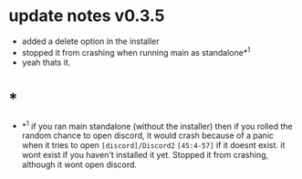# update notes v0.3.5
* added a delete option in the installer
* stopped it from crashing when running main as standalone*<sup>1</sup>
* yeah thats it.



# *
* *<sup>1</sup> if you ran main standalone (without the installer) then if you rolled the random chance to open discord, it would crash because of a panic when it tries to open `[discord]/Discord2` `[45:4-57]` if it doesnt exist. 
it wont exist if you haven't installed it yet. Stopped it from crashing, although it wont open discord.